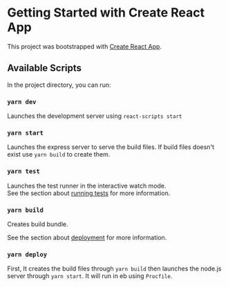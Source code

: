 # Getting Started with Create React App

This project was bootstrapped with [Create React App](https://github.com/facebook/create-react-app).

## Available Scripts

In the project directory, you can run:

### `yarn dev`

Launches the development server using `react-scripts start`

### `yarn start`

Launches the express server to serve the build files. If build files doesn't exist use `yarn build` to create them.

### `yarn test`

Launches the test runner in the interactive watch mode.\
See the section about [running tests](https://facebook.github.io/create-react-app/docs/running-tests) for more information.

### `yarn build`

Creates build bundle.

See the section about [deployment](https://facebook.github.io/create-react-app/docs/deployment) for more information.

### `yarn deploy`

First, It creates the build files through `yarn build` then launches the node.js server through
`yarn start`. It will run in eb using `Procfile`.
